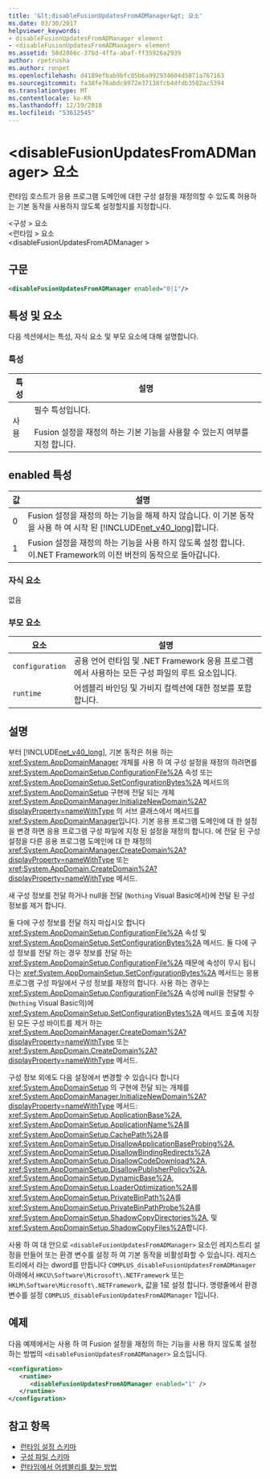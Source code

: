 ```yaml
---
title: '&lt;disableFusionUpdatesFromADManager&gt; 요소'
ms.date: 03/30/2017
helpviewer_keywords:
- disableFusionUpdatesFromADManager element
- <disableFusionUpdatesFromADManager> element
ms.assetid: 58d2866c-37bd-4ffa-abaf-ff35926a2939
author: rpetrusha
ms.author: ronpet
ms.openlocfilehash: d4189efbab9bfc85b6a992934604d5071a767163
ms.sourcegitcommit: fa38fe76abdc8972e37138fcb4dfdb3502ac5394
ms.translationtype: MT
ms.contentlocale: ko-KR
ms.lasthandoff: 12/19/2018
ms.locfileid: "53612545"
---
```

# <a name="ltdisablefusionupdatesfromadmanagergt-element"></a>&lt;disableFusionUpdatesFromADManager&gt; 요소
런타임 호스트가 응용 프로그램 도메인에 대한 구성 설정을 재정의할 수 있도록 허용하는 기본 동작을 사용하지 않도록 설정할지를 지정합니다.  
  
 \<구성 > 요소  
\<런타임 > 요소  
\<disableFusionUpdatesFromADManager >  
  
## <a name="syntax"></a>구문  
  
```xml  
<disableFusionUpdatesFromADManager enabled="0|1"/>  
```  
  
## <a name="attributes-and-elements"></a>특성 및 요소  
 다음 섹션에서는 특성, 자식 요소 및 부모 요소에 대해 설명합니다.  
  
### <a name="attributes"></a>특성  
  
|특성|설명|  
|---------------|-----------------|  
|사용|필수 특성입니다.<br /><br /> Fusion 설정을 재정의 하는 기본 기능을 사용할 수 있는지 여부를 지정 합니다.|  
  
## <a name="enabled-attribute"></a>enabled 특성  
  
|값|설명|  
|-----------|-----------------|  
|0|Fusion 설정을 재정의 하는 기능을 해제 하지 않습니다. 이 기본 동작을 사용 하 여 시작 된 [!INCLUDE[net_v40_long](../../../../../includes/net-v40-long-md.md)]합니다.|  
|1|Fusion 설정을 재정의 하는 기능을 사용 하지 않도록 설정 합니다. 이.NET Framework의 이전 버전의 동작으로 돌아갑니다.|  
  
### <a name="child-elements"></a>자식 요소  
 없음  
  
### <a name="parent-elements"></a>부모 요소  
  
|요소|설명|  
|-------------|-----------------|  
|`configuration`|공용 언어 런타임 및 .NET Framework 응용 프로그램에서 사용하는 모든 구성 파일의 루트 요소입니다.|  
|`runtime`|어셈블리 바인딩 및 가비지 컬렉션에 대한 정보를 포함합니다.|  
  
## <a name="remarks"></a>설명  
 부터 [!INCLUDE[net_v40_long](../../../../../includes/net-v40-long-md.md)], 기본 동작은 허용 하는 <xref:System.AppDomainManager> 개체를 사용 하 여 구성 설정을 재정의 하려면를 <xref:System.AppDomainSetup.ConfigurationFile%2A> 속성 또는 <xref:System.AppDomainSetup.SetConfigurationBytes%2A> 메서드의 <xref:System.AppDomainSetup> 구현에 전달 되는 개체 <xref:System.AppDomainManager.InitializeNewDomain%2A?displayProperty=nameWithType> 의 서브 클래스에서 메서드를 <xref:System.AppDomainManager>입니다. 기본 응용 프로그램 도메인에 대 한 설정을 변경 하면 응용 프로그램 구성 파일에 지정 된 설정을 재정의 합니다. 에 전달 된 구성 설정을 다른 응용 프로그램 도메인에 대 한 재정의 <xref:System.AppDomainManager.CreateDomain%2A?displayProperty=nameWithType> 또는 <xref:System.AppDomain.CreateDomain%2A?displayProperty=nameWithType> 메서드.  
  
 새 구성 정보를 전달 하거나 null을 전달 (`Nothing` Visual Basic에서)에 전달 된 구성 정보를 제거 합니다.  
  
 둘 다에 구성 정보를 전달 하지 마십시오 합니다 <xref:System.AppDomainSetup.ConfigurationFile%2A> 속성 및 <xref:System.AppDomainSetup.SetConfigurationBytes%2A> 메서드. 둘 다에 구성 정보를 전달 하는 경우 정보를 전달 하는 <xref:System.AppDomainSetup.ConfigurationFile%2A> 때문에 속성이 무시 됩니다는 <xref:System.AppDomainSetup.SetConfigurationBytes%2A> 메서드는 응용 프로그램 구성 파일에서 구성 정보를 재정의 합니다. 사용 하는 경우는 <xref:System.AppDomainSetup.ConfigurationFile%2A> 속성에 null을 전달할 수 (`Nothing` Visual Basic의)에 <xref:System.AppDomainSetup.SetConfigurationBytes%2A> 메서드 호출에 지정 된 모든 구성 바이트를 제거 하는 <xref:System.AppDomainManager.CreateDomain%2A?displayProperty=nameWithType> 또는 <xref:System.AppDomain.CreateDomain%2A?displayProperty=nameWithType> 메서드.  
  
 구성 정보 외에도 다음 설정에서 변경할 수 있습니다 합니다 <xref:System.AppDomainSetup> 의 구현에 전달 되는 개체를 <xref:System.AppDomainManager.InitializeNewDomain%2A?displayProperty=nameWithType> 메서드: <xref:System.AppDomainSetup.ApplicationBase%2A>, <xref:System.AppDomainSetup.ApplicationName%2A>를 <xref:System.AppDomainSetup.CachePath%2A>를 <xref:System.AppDomainSetup.DisallowApplicationBaseProbing%2A>, <xref:System.AppDomainSetup.DisallowBindingRedirects%2A> <xref:System.AppDomainSetup.DisallowCodeDownload%2A>, <xref:System.AppDomainSetup.DisallowPublisherPolicy%2A>, <xref:System.AppDomainSetup.DynamicBase%2A>, <xref:System.AppDomainSetup.LoaderOptimization%2A>를 <xref:System.AppDomainSetup.PrivateBinPath%2A>를 <xref:System.AppDomainSetup.PrivateBinPathProbe%2A>를 <xref:System.AppDomainSetup.ShadowCopyDirectories%2A>, 및 <xref:System.AppDomainSetup.ShadowCopyFiles%2A>합니다.  
  
 사용 하 여 대 안으로 `<disableFusionUpdatesFromADManager>` 요소인 레지스트리 설정을 만들어 또는 환경 변수를 설정 하 여 기본 동작을 비활성화할 수 있습니다. 레지스트리에서 라는 dword를 만듭니다 `COMPLUS_disableFusionUpdatesFromADManager` 아래에서 `HKCU\Software\Microsoft\.NETFramework` 또는 `HKLM\Software\Microsoft\.NETFramework`, 값을 1로 설정 합니다. 명령줄에서 환경 변수를 설정 `COMPLUS_disableFusionUpdatesFromADManager` 1입니다.  
  
## <a name="example"></a>예제  
 다음 예제에서는 사용 하 여 Fusion 설정을 재정의 하는 기능을 사용 하지 않도록 설정 하는 방법의 `<disableFusionUpdatesFromADManager>` 요소입니다.  
  
```xml  
<configuration>  
   <runtime>  
      <disableFusionUpdatesFromADManager enabled="1" />  
   </runtime>  
</configuration>  
```  
  
## <a name="see-also"></a>참고 항목  
- [런타임 설정 스키마](../../../../../docs/framework/configure-apps/file-schema/runtime/index.md)  
- [구성 파일 스키마](../../../../../docs/framework/configure-apps/file-schema/index.md)  
- [런타임에서 어셈블리를 찾는 방법](../../../../../docs/framework/deployment/how-the-runtime-locates-assemblies.md)
